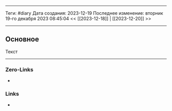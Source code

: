 ___
Теги: #diary 
Дата создания: 2023-12-19
Последнее изменение: вторник 19-го декабря 2023 08:45:04
<< [[2023-12-18]] | [[2023-12-20]] >> 
___
## Основное

Текст

___
### Zero-Links
- 

### Links
- 